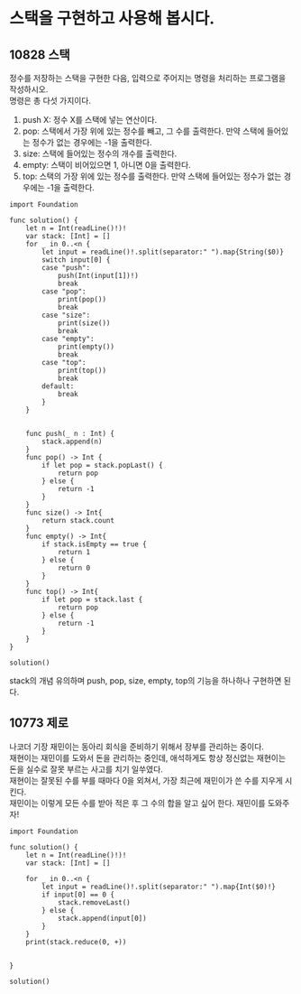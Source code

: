 # 스택을 구현하고 사용해 봅시다.
## 10828 스택
정수를 저장하는 스택을 구현한 다음, 입력으로 주어지는 명령을 처리하는 프로그램을 작성하시오.   
명령은 총 다섯 가지이다.   
   
1. push X: 정수 X를 스택에 넣는 연산이다.   
2. pop: 스택에서 가장 위에 있는 정수를 빼고, 그 수를 출력한다. 만약 스택에 들어있는 정수가 없는 경우에는 -1을 출력한다.   
3. size: 스택에 들어있는 정수의 개수를 출력한다.   
4. empty: 스택이 비어있으면 1, 아니면 0을 출력한다.   
5. top: 스택의 가장 위에 있는 정수를 출력한다. 만약 스택에 들어있는 정수가 없는 경우에는 -1을 출력한다.   
```
import Foundation
 
func solution() {
    let n = Int(readLine()!)!
    var stack: [Int] = []
    for _ in 0..<n {
        let input = readLine()!.split(separator:" ").map{String($0)}
        switch input[0] {
        case "push":
            push(Int(input[1])!)
            break
        case "pop":
            print(pop())
            break
        case "size":
            print(size())
            break
        case "empty":
            print(empty())
            break
        case "top":
            print(top())
            break
        default:
            break
        }
    }


    func push(_ n : Int) {
        stack.append(n)
    }
    func pop() -> Int {
        if let pop = stack.popLast() {
            return pop
        } else {
            return -1
        }
    }
    func size() -> Int{
        return stack.count
    }
    func empty() -> Int{
        if stack.isEmpty == true {
            return 1
        } else {
            return 0
        }
    }
    func top() -> Int{
        if let pop = stack.last {
            return pop
        } else {
            return -1
        }
    }
}

solution()

```
stack의 개념 유의하며 push, pop, size, empty, top의 기능을 하나하나 구현하면 된다.   

## 10773 제로
나코더 기장 재민이는 동아리 회식을 준비하기 위해서 장부를 관리하는 중이다.   
재현이는 재민이를 도와서 돈을 관리하는 중인데, 애석하게도 항상 정신없는 재현이는 돈을 실수로 잘못 부르는 사고를 치기 일쑤였다.   
재현이는 잘못된 수를 부를 때마다 0을 외쳐서, 가장 최근에 재민이가 쓴 수를 지우게 시킨다.   
재민이는 이렇게 모든 수를 받아 적은 후 그 수의 합을 알고 싶어 한다. 재민이를 도와주자!   
```
import Foundation
 
func solution() {
    let n = Int(readLine()!)!
    var stack: [Int] = []
    
    for _ in 0..<n {
        let input = readLine()!.split(separator:" ").map{Int($0)!}
        if input[0] == 0 {
            stack.removeLast()
        } else {
            stack.append(input[0])
        }
    }
    print(stack.reduce(0, +))

   
}

solution()
```
